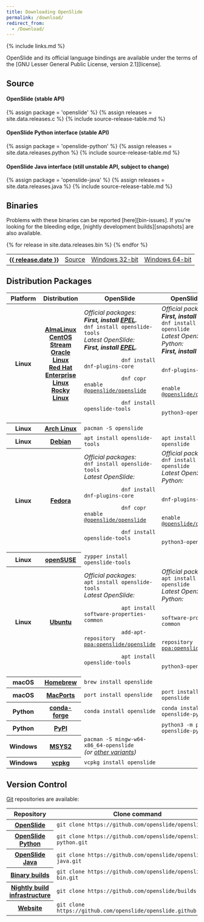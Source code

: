 ```yaml
---
title: Downloading OpenSlide
permalink: /download/
redirect_from:
  - /Download/
---
```


{% include links.md %}

OpenSlide and its official language bindings are available under the terms
of the [GNU Lesser General Public License, version 2.1][license].

## Source

#### OpenSlide (stable API)
{% assign package = 'openslide' %}
{% assign releases = site.data.releases.c %}
{% include source-release-table.md %}

#### OpenSlide Python interface (stable API)
{% assign package = 'openslide-python' %}
{% assign releases = site.data.releases.python %}
{% include source-release-table.md %}

#### OpenSlide Java interface (still unstable API, subject to change)
{% assign package = 'openslide-java' %}
{% assign releases = site.data.releases.java %}
{% include source-release-table.md %}


## Binaries

Problems with these binaries can be reported [here][bin-issues].
If you're looking for the bleeding edge,
[nightly development builds][snapshots] are also available.

<div class="releases">
  <table>
    {% for release in site.data.releases.bin %}
      <tr class="{% cycle 'bin': 'odd', 'even' %}">
        <th>
          <a href="https://github.com/openslide/openslide-bin/releases/tag/v{{ release.date|remove:'-' }}">
            {{ release.date }}
          </a>
        </th>
        <td><a href="https://github.com/openslide/openslide-bin/releases/download/v{{ release.date|remove:'-' }}/openslide-winbuild-{{ release.date|remove:'-' }}.zip">Source</a></td>
        <td><a href="https://github.com/openslide/openslide-bin/releases/download/v{{ release.date|remove:'-' }}/openslide-win32-{{ release.date|remove:'-' }}.zip">Windows 32-bit</a></td>
        <td><a href="https://github.com/openslide/openslide-bin/releases/download/v{{ release.date|remove:'-' }}/openslide-win64-{{ release.date|remove:'-' }}.zip">Windows 64-bit</a></td>
      </tr>
    {% endfor %}
  </table>
</div>


## Distribution Packages

<table class="pinfo">
  <thead>
    <tr>
      <th>Platform</th>
      <th>Distribution</th>
      <th>OpenSlide</th>
      <th>OpenSlide Python</th>
    </tr>
  </thead>
  <tbody>
    <tr>
      <th>Linux</th>
      <th>
        <a href="https://almalinux.org/">AlmaLinux</a><br>
        <a href="https://www.centos.org/centos-stream/">CentOS Stream</a><br>
        <a href="https://www.oracle.com/linux/">Oracle Linux</a><br>
        <a href="https://www.redhat.com/en/technologies/linux-platforms/enterprise-linux">Red Hat Enterprise Linux</a><br>
        <a href="https://rockylinux.org/">Rocky Linux</a>
      </th>
      <td>
        <div>
          <i>Official packages:</i><br>
          <b><i>First, install <a href="https://fedoraproject.org/wiki/EPEL">EPEL</a>.</i></b><br>
          <code>dnf install openslide-tools</code><br>
        </div>
        <div>
          <i>Latest OpenSlide:</i><br>
          <b><i>First, install <a href="https://fedoraproject.org/wiki/EPEL">EPEL</a>.</i></b><br>
          <code>
            dnf install dnf-plugins-core<br>
            dnf copr enable <a href="https://copr.fedorainfracloud.org/coprs/g/openslide/openslide/">@openslide/openslide</a><br>
            dnf install openslide-tools
          </code>
        </div>
      </td>
      <td>
        <div>
          <i>Official packages:</i><br>
          <b><i>First, install <a href="https://fedoraproject.org/wiki/EPEL">EPEL</a>.</i></b><br>
          <code>dnf install python3-openslide</code><br>
        </div>
        <div>
          <i>Latest OpenSlide Python:</i><br>
          <b><i>First, install <a href="https://fedoraproject.org/wiki/EPEL">EPEL</a>.</i></b><br>
          <code>
            dnf install dnf-plugins-core<br>
            dnf copr enable <a href="https://copr.fedorainfracloud.org/coprs/g/openslide/openslide/">@openslide/openslide</a><br>
            dnf install python3-openslide
          </code>
        </div>
      </td>
    </tr>
    <tr>
      <th>Linux</th>
      <th><a href="https://archlinux.org/">Arch Linux</a></th>
      <td><code>pacman -S openslide</code></td>
      <td></td>
    </tr>
    <tr>
      <th>Linux</th>
      <th><a href="https://www.debian.org/">Debian</a></th>
      <td><code>apt install openslide-tools</code></td>
      <td><code>apt install python3-openslide</code></td>
    </tr>
    <tr>
      <th>Linux</th>
      <th><a href="https://fedoraproject.org/">Fedora</a></th>
      <td>
        <div>
          <i>Official packages:</i><br>
          <code>dnf install openslide-tools</code>
        </div>
        <div>
          <i>Latest OpenSlide:</i><br>
          <code>
            dnf install dnf-plugins-core<br>
            dnf copr enable <a href="https://copr.fedorainfracloud.org/coprs/g/openslide/openslide/">@openslide/openslide</a><br>
            dnf install openslide-tools
          </code>
        </div>
      </td>
      <td>
        <div>
          <i>Official packages:</i><br>
          <code>dnf install python3-openslide</code>
        </div>
        <div>
          <i>Latest OpenSlide Python:</i><br>
          <code>
            dnf install dnf-plugins-core<br>
            dnf copr enable <a href="https://copr.fedorainfracloud.org/coprs/g/openslide/openslide/">@openslide/openslide</a><br>
            dnf install python3-openslide
          </code>
        </div>
      </td>
    </tr>
    <tr>
      <th>Linux</th>
      <th><a href="https://www.opensuse.org/">openSUSE</a></th>
      <td><code>zypper install openslide-tools</code></td>
      <td></td>
    </tr>
    <tr>
      <th>Linux</th>
      <th><a href="https://ubuntu.com/">Ubuntu</a></th>
      <td>
        <div>
          <i>Official packages:</i><br>
          <code>apt install openslide-tools</code>
        </div>
        <div>
          <i>Latest OpenSlide:</i><br>
          <code>
            apt install software-properties-common<br>
            add-apt-repository <a href="https://launchpad.net/~openslide/+archive/ubuntu/openslide">ppa:openslide/openslide</a><br>
            apt install openslide-tools
          </code>
        </div>
      </td>
      <td>
        <div>
          <i>Official packages:</i><br>
          <code>apt install python3-openslide</code>
        </div>
        <div>
          <i>Latest OpenSlide Python:</i><br>
          <code>
            apt install software-properties-common<br>
            add-apt-repository <a href="https://launchpad.net/~openslide/+archive/ubuntu/openslide">ppa:openslide/openslide</a><br>
            apt install python3-openslide
          </code>
        </div>
      </td>
    </tr>
    <tr>
      <th>macOS</th>
      <th><a href="https://brew.sh/">Homebrew</a></th>
      <td><code>brew install openslide</code></td>
      <td></td>
    </tr>
    <tr>
      <th>macOS</th>
      <th><a href="https://www.macports.org/">MacPorts</a></th>
      <td><code>port install openslide</code></td>
      <td><code>port install py311-openslide</code></td>
    </tr>
    <tr>
      <th>Python</th>
      <th><a href="https://conda-forge.org/">conda-forge</a></th>
      <td><code>conda install openslide</code></td>
      <td><code>conda install openslide-python</code></td>
    </tr>
    <tr>
      <th>Python</th>
      <th><a href="https://pypi.org/">PyPI</a></th>
      <td></td>
      <td><code>python3 -m pip install openslide-python</code></td>
    </tr>
    <tr>
      <th>Windows</th>
      <th><a href="https://www.msys2.org/">MSYS2</a></th>
      <td>
        <code>pacman -S mingw-w64-x86_64-openslide</code><br>
        <i>(or <a href="https://packages.msys2.org/base/mingw-w64-openslide">other variants</a>)</i>
      </td>
      <td></td>
    </tr>
    <tr>
      <th>Windows</th>
      <th><a href="https://vcpkg.io/">vcpkg</a></th>
      <td><code>vcpkg install openslide</code></td>
      <td></td>
    </tr>
  </tbody>
</table>


## Version Control

[Git][git] repositories are available:

<table class="pinfo">
  <thead>
    <tr>
      <th>Repository</th>
      <th>Clone command</th>
    </tr>
  </thead>
  <tbody>
    <tr>
      <th><a href="https://github.com/openslide/openslide">OpenSlide</a></th>
      <td><code>git clone https://github.com/openslide/openslide.git</code></td>
    </tr>
    <tr>
      <th><a href="https://github.com/openslide/openslide-python">OpenSlide Python</a></th>
      <td><code>git clone https://github.com/openslide/openslide-python.git</code></td>
    </tr>
    <tr>
      <th><a href="https://github.com/openslide/openslide-java">OpenSlide Java</a></th>
      <td><code>git clone https://github.com/openslide/openslide-java.git</code></td>
    </tr>
    <tr>
      <th><a href="https://github.com/openslide/openslide-bin">Binary builds</a></th>
      <td><code>git clone https://github.com/openslide/openslide-bin.git</code></td>
    </tr>
    <tr>
      <th><a href="https://github.com/openslide/builds">Nightly build infrastructure</a></th>
      <td><code>git clone https://github.com/openslide/builds.git</code></td>
    </tr>
    <tr>
      <th><a href="https://github.com/openslide/openslide.github.io">Website</a></th>
      <td><code>git clone https://github.com/openslide/openslide.github.io.git</code></td>
    </tr>
  </tbody>
</table>

<!-- Ensure spacing above footer -->
<span></span>

[git]: https://git-scm.com/
